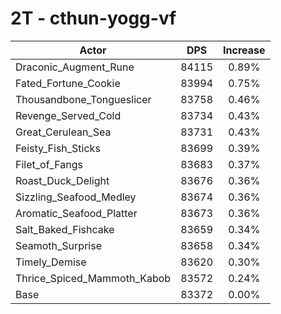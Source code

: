 # 2T - cthun-yogg-vf
| Actor | DPS | Increase |
|---|:---:|:---:|
|Draconic_Augment_Rune|84115|0.89%|
|Fated_Fortune_Cookie|83994|0.75%|
|Thousandbone_Tongueslicer|83758|0.46%|
|Revenge_Served_Cold|83734|0.43%|
|Great_Cerulean_Sea|83731|0.43%|
|Feisty_Fish_Sticks|83699|0.39%|
|Filet_of_Fangs|83683|0.37%|
|Roast_Duck_Delight|83676|0.36%|
|Sizzling_Seafood_Medley|83674|0.36%|
|Aromatic_Seafood_Platter|83673|0.36%|
|Salt_Baked_Fishcake|83659|0.34%|
|Seamoth_Surprise|83658|0.34%|
|Timely_Demise|83620|0.30%|
|Thrice_Spiced_Mammoth_Kabob|83572|0.24%|
|Base|83372|0.00%|
